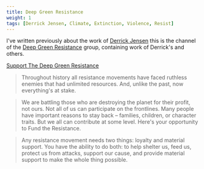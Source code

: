```yaml
---
title: Deep Green Resistance
weight: 1
tags: [Derrick Jensen, Climate, Extinction, Violence, Resist]
---
```


I've written previously about the work of [Derrick Jensen](/tags/derrick-jensen/) this is the channel of the [Deep Green Resistance](https://deepgreenresistance.org/) group, containing work of Derrick's and others.

[Support The Deep Green Resistance](https://deepgreenresistance.org/en/support-us/donate-to-deep-green-resistance)

> Throughout history all resistance movements have faced ruthless enemies that had unlimited resources. And, unlike the past, now everything's at stake.

> We are battling those who are destroying the planet for their profit, not ours. Not all of us can participate on the frontlines. Many people have important reasons to stay back – families, children, or character traits. But we all can contribute at some level. Here's your opportunity to Fund the Resistance.

> Any resistance movement needs two things: loyalty and material support. You have the ability to do both: to help shelter us, feed us, protect us from attacks, support our cause, and provide material support to make the whole thing possible.
